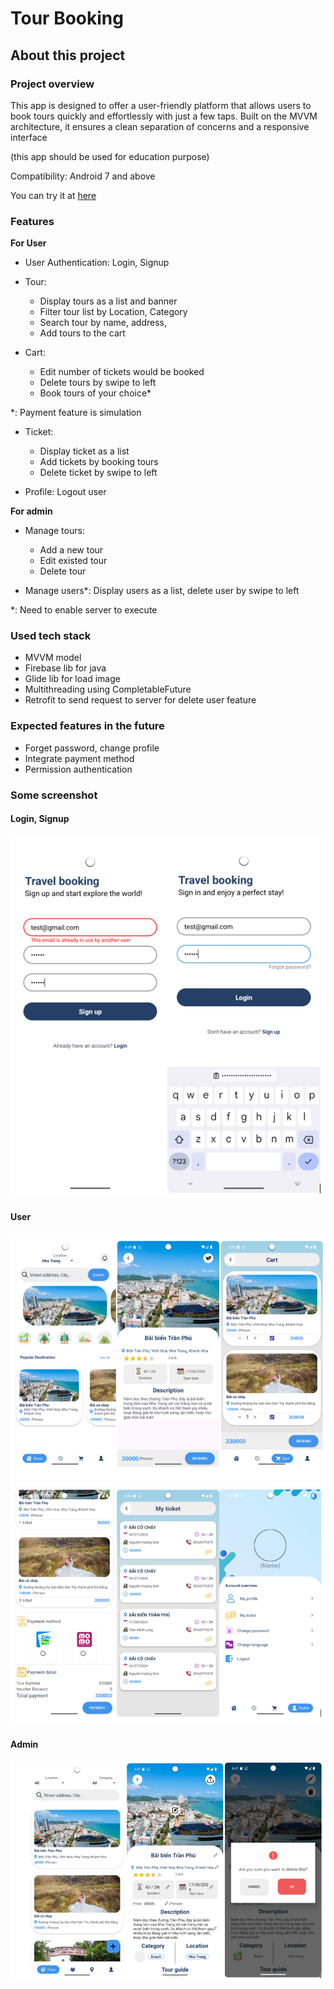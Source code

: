 <h1> Tour Booking </h1>
<h2> About this project</h2>
<h3> Project overview</h3>

This app is designed to offer a user-friendly platform that allows users to book tours quickly and effortlessly with just a few taps. Built on the MVVM architecture, it ensures a clean separation of concerns and a responsive interface

(this app should be used for education purpose)

Compatibility: Android 7 and above

You can try it at [here](app-release.apk)

<h3> Features </h3>

**For User**

- User Authentication: Login, Signup
- Tour:

    - Display tours as a list and banner
    - Filter tour list by Location, Category
    - Search tour by name, address,
    - Add tours to the cart

- Cart:

    - Edit number of tickets would be booked
    - Delete tours by swipe to left
    - Book tours of your choice*

*: Payment feature is simulation

- Ticket:
    
    - Display ticket as a list
    - Add tickets by booking tours
    - Delete ticket by swipe to left

- Profile: Logout user

**For admin**

- Manage tours:
 
    - Add a new tour
    - Edit existed tour
    - Delete tour

- Manage users*: Display users as a list, delete user by swipe to left

*: Need to enable server to execute

<h3> Used tech stack </h3>

- MVVM model
- Firebase lib for java
- Glide lib for load image
- Multithreading using CompletableFuture
- Retrofit to send request to server for delete user feature

<h3> Expected features in the future </h3>

- Forget password, change profile
- Integrate payment method
- Permission authentication

<h3> Some screenshot </h3>

<h4> Login, Signup </h4>

![login_signup](Screenshot/login_signup.png)

<h4> User </h4>

![user](Screenshot/user_1.png)
![user](Screenshot/user_2.png)

<h4> Admin </h4>

![admin_1.png](Screenshot/admin_1.png)




